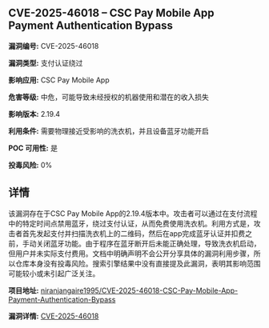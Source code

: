 ## CVE-2025-46018 – CSC Pay Mobile App Payment Authentication Bypass

**漏洞编号:** CVE-2025-46018

**漏洞类型:** 支付认证绕过

**影响应用:** CSC Pay Mobile App

**危害等级:** 中危，可能导致未经授权的机器使用和潜在的收入损失

**影响版本:** 2.19.4

**利用条件:** 需要物理接近受影响的洗衣机，并且设备蓝牙功能开启

**POC 可用性:** 是

**投毒风险:** 0%

## 详情

该漏洞存在于CSC Pay Mobile App的2.19.4版本中。攻击者可以通过在支付流程中的特定时间点禁用蓝牙，绕过支付认证，从而免费使用洗衣机。利用方式是，攻击者首先发起支付并扫描洗衣机上的二维码，然后在app完成蓝牙认证并扣费之前，手动关闭蓝牙功能。由于程序在蓝牙断开后未能正确处理，导致洗衣机启动，但用户并未实际支付费用。文档中明确声明不会公开分享具体的漏洞利用步骤，所以仓库本身没有投毒风险。搜索引擎结果中没有直接提及此漏洞，表明其影响范围可能较小或未引起广泛关注。

**项目地址:** [niranjangaire1995/CVE-2025-46018-CSC-Pay-Mobile-App-Payment-Authentication-Bypass](https://github.com/niranjangaire1995/CVE-2025-46018-CSC-Pay-Mobile-App-Payment-Authentication-Bypass)

**漏洞详情:** [CVE-2025-46018](https://nvd.nist.gov/vuln/detail/CVE-2025-46018)